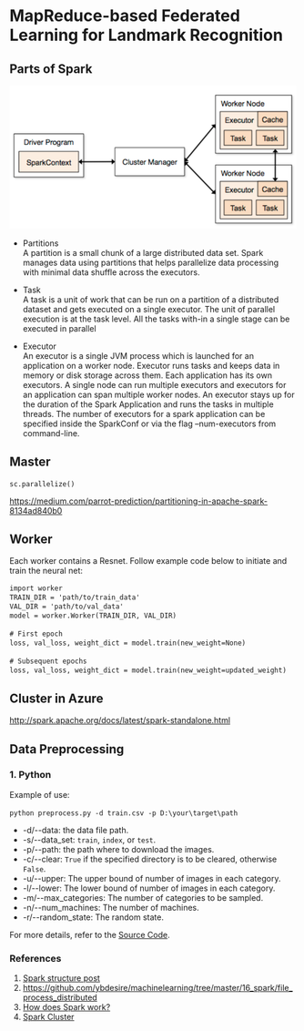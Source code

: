 # MapReduce-based Federated Learning for Landmark Recognition

## Parts of Spark
![alt text](./imgs/spark_structure.png)

* Partitions
<br/> A partition is a small chunk of a large distributed data set.
Spark manages data using partitions that helps parallelize data processing with minimal data shuffle across the executors.

* Task
<br/> A task is a unit of work that can be run on a partition of a distributed dataset and gets executed on a single executor.
The unit of parallel execution is at the task level.
All the tasks with-in a single stage can be executed in parallel

* Executor
<br/> An executor is a single JVM process which is launched for an application on a worker node.
Executor runs tasks and keeps data in memory or disk storage across them.
Each application has its own executors. A single node can run multiple executors
and executors for an application can span multiple worker nodes.
An executor stays up for the duration of the Spark Application and runs the tasks in multiple threads.
The number of executors for a spark application can be specified inside the SparkConf
or via the flag –num-executors from command-line.

## Master
```buildoutcfg
sc.parallelize()
```
https://medium.com/parrot-prediction/partitioning-in-apache-spark-8134ad840b0

## Worker
Each worker contains a Resnet. Follow example code below to initiate and train the neural net:
```buildoutcfg
import worker
TRAIN_DIR = 'path/to/train_data'
VAL_DIR = 'path/to/val_data'
model = worker.Worker(TRAIN_DIR, VAL_DIR)

# First epoch
loss, val_loss, weight_dict = model.train(new_weight=None)

# Subsequent epochs
loss, val_loss, weight_dict = model.train(new_weight=updated_weight)
```

## Cluster in Azure
http://spark.apache.org/docs/latest/spark-standalone.html

## Data Preprocessing

### 1. Python

Example of use:

`python preprocess.py -d train.csv -p D:\your\target\path`

* -d/--data: the data file path.
* -s/--data_set: `train`, `index`, or `test`.
* -p/--path: the path where to download the images.
* -c/--clear: `True` if the specified directory is to be cleared, otherwise `False`.
* -u/--upper: The upper bound of number of images in each category.
* -l/--lower: The lower bound of number of images in each category.
* -m/--max_categories: The number of categories to be sampled.
* -n/--num_machines: The number of machines.
* -r/--random_state: The random state.

For more details, refer to the [Source Code](https://github.com/CoderStellaJ/CS4225-Big-Data-System-Project/blob/master/data_preprocessing/preprocess.py).



### References
1. [Spark structure post](http://site.clairvoyantsoft.com/understanding-resource-allocation-configurations-spark-application/)
2. https://github.com/ybdesire/machinelearning/tree/master/16_spark/file_process_distributed
3. [How does Spark work?](https://data-flair.training/blogs/how-apache-spark-works/)
4. [Spark Cluster](http://spark.apache.org/docs/latest/cluster-overview.html)


